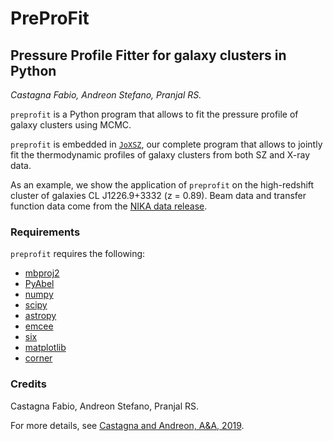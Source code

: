 # PreProFit
## Pressure Profile Fitter for galaxy clusters in Python
*Castagna Fabio, Andreon Stefano, Pranjal RS.*

`preprofit` is a Python program that allows to fit the pressure profile of galaxy clusters using MCMC.

`preprofit` is embedded in [`JoXSZ`](https://github.com/fcastagna/JoXSZ), our complete program that allows to jointly fit the thermodynamic profiles of galaxy clusters from both SZ and X-ray data.

As an example, we show the application of `preprofit` on the high-redshift cluster of galaxies CL J1226.9+3332 (z = 0.89).
Beam data and transfer function data come from the [NIKA data release](http://lpsc.in2p3.fr/NIKA2LPSZ/nika2sz.release.php).

### Requirements
`preprofit` requires the following:
- [mbproj2](https://github.com/jeremysanders/mbproj2)
- [PyAbel](https://github.com/PyAbel/PyAbel)
- [numpy](http://www.numpy.org/)
- [scipy](http://www.scipy.org/)
- [astropy](http://www.astropy.org/)
- [emcee](https://emcee.readthedocs.io/)
- [six](https://pypi.org/project/six/)
- [matplotlib](https://matplotlib.org/)
- [corner](https://pypi.org/project/corner/)

### Credits
Castagna Fabio, Andreon Stefano, Pranjal RS.

For more details, see [Castagna and Andreon, A&A, 2019](https://ui.adsabs.harvard.edu/abs/2019A%26A...632A..22C/abstract).
